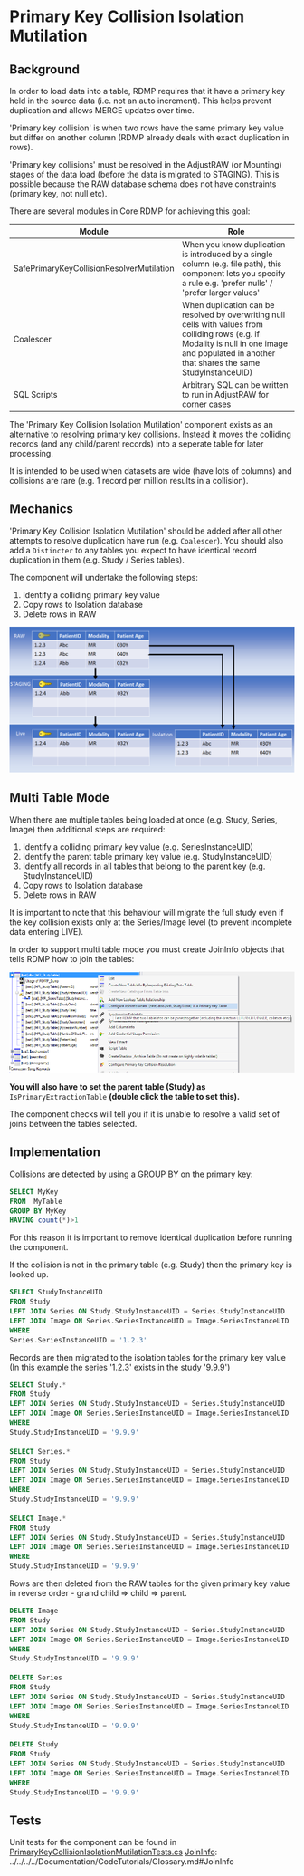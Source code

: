 # Primary Key Collision Isolation Mutilation

## Background

In order to load data into a table, RDMP requires that it have a primary key held in the source data (i.e. not an auto increment).  This helps prevent duplication and allows MERGE updates over time.  

'Primary key collision' is when two rows have the same primary key value but differ on another column (RDMP already deals with exact duplication in rows).  

'Primary key collisions' must be resolved in the AdjustRAW (or Mounting) stages of the data load (before the data is migrated to STAGING).  This is possible because the RAW database schema does not have constraints (primary key, not null etc).

There are several modules in Core RDMP for achieving this goal:

| Module | Role |
| ------------- | ------------- |
| SafePrimaryKeyCollisionResolverMutilation  | When you know duplication is introduced by a single column (e.g. file path), this component lets you specify a rule e.g. 'prefer nulls' / 'prefer larger values'|
| Coalescer  | When duplication can be resolved by overwriting null cells with values from colliding rows (e.g. if Modality is null in one image and populated in another that shares the same StudyInstanceUID)|
| SQL Scripts  | Arbitrary SQL can be written to run in AdjustRAW for corner cases|

The 'Primary Key Collision Isolation Mutilation' component exists as an alternative to resolving primary key collisions.  Instead it moves the colliding records (and any child/parent records) into a seperate table for later processing.

It is intended to be used when datasets are wide (have lots of columns) and collisions are rare (e.g. 1 record per million results in a collision).

## Mechanics

'Primary Key Collision Isolation Mutilation' should be added after all other attempts to resolve duplication have run (e.g. `Coalescer`).  You should also add a `Distincter` to any tables you expect to have identical record duplication in them (e.g. Study / Series tables).

The component will undertake the following steps:

1. Identify a colliding primary key value
2. Copy rows to Isolation database
3. Delete rows in RAW

![Overview](Images/BasicCase.png)

## Multi Table Mode

When there are multiple tables being loaded at once (e.g. Study, Series, Image) then additional steps are required:

1. Identify a colliding primary key value (e.g. SeriesInstanceUID)
2. Identify the parent table primary key value (e.g. StudyInstanceUID)
3. Identify all records in all tables that belong to the parent key (e.g. StudyInstanceUID)
4. Copy rows to Isolation database
3. Delete rows in RAW

It is important to note that this behaviour will migrate the full study even if the key collision exists only at the Series/Image level (to prevent incomplete data entering LIVE).

In order to support multi table mode you must create JoinInfo objects that tells RDMP how to join the tables:

![Telling RDMP about joins](Images/CreateJoinInfo.png)

**You will also have to set the parent table (Study) as** `IsPrimaryExtractionTable` **(double click the table to set this).**

The component checks will tell you if it is unable to resolve a valid set of joins between the tables selected.  

## Implementation

Collisions are detected by using a GROUP BY on the primary key:
```sql
SELECT MyKey 
FROM  MyTable
GROUP BY MyKey
HAVING count(*)>1
```

For this reason it is important to remove identical duplication before running the component.

If the collision is not in the primary table (e.g. Study) then the primary key is looked up.

```sql
SELECT StudyInstanceUID
FROM Study 
LEFT JOIN Series ON Study.StudyInstanceUID = Series.StudyInstanceUID
LEFT JOIN Image ON Series.SeriesInstanceUID = Image.SeriesInstanceUID
WHERE
Series.SeriesInstanceUID = '1.2.3'
```

Records are then migrated to the isolation tables for the primary key value (In this example the series '1.2.3' exists in the study '9.9.9')

```sql
SELECT Study.*
FROM Study 
LEFT JOIN Series ON Study.StudyInstanceUID = Series.StudyInstanceUID
LEFT JOIN Image ON Series.SeriesInstanceUID = Image.SeriesInstanceUID
WHERE
Study.StudyInstanceUID = '9.9.9'

SELECT Series.*
FROM Study 
LEFT JOIN Series ON Study.StudyInstanceUID = Series.StudyInstanceUID
LEFT JOIN Image ON Series.SeriesInstanceUID = Image.SeriesInstanceUID
WHERE
Study.StudyInstanceUID = '9.9.9'

SELECT Image.*
FROM Study 
LEFT JOIN Series ON Study.StudyInstanceUID = Series.StudyInstanceUID
LEFT JOIN Image ON Series.SeriesInstanceUID = Image.SeriesInstanceUID
WHERE
Study.StudyInstanceUID = '9.9.9'
```

Rows are then deleted from the RAW tables for the given primary key value in reverse order - grand child => child => parent.

```sql
DELETE Image
FROM Study 
LEFT JOIN Series ON Study.StudyInstanceUID = Series.StudyInstanceUID
LEFT JOIN Image ON Series.SeriesInstanceUID = Image.SeriesInstanceUID
WHERE
Study.StudyInstanceUID = '9.9.9'

DELETE Series
FROM Study 
LEFT JOIN Series ON Study.StudyInstanceUID = Series.StudyInstanceUID
LEFT JOIN Image ON Series.SeriesInstanceUID = Image.SeriesInstanceUID
WHERE
Study.StudyInstanceUID = '9.9.9'

DELETE Study
FROM Study 
LEFT JOIN Series ON Study.StudyInstanceUID = Series.StudyInstanceUID
LEFT JOIN Image ON Series.SeriesInstanceUID = Image.SeriesInstanceUID
WHERE
Study.StudyInstanceUID = '9.9.9'

```

## Tests

Unit tests for the component can be found in [PrimaryKeyCollisionIsolationMutilationTests.cs](../../Rdmp.Dicom.Tests/Unit/PrimaryKeyCollisionIsolationMutilationTests.cs)
[JoinInfo]: ../../../../Documentation/CodeTutorials/Glossary.md#JoinInfo

[JoinInfo]: ../../../Documentation/CodeTutorials/Glossary.md#JoinInfo
